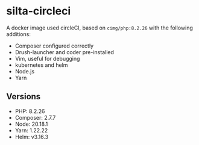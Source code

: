 # silta-circleci
A docker image used circleCI, based on `cimg/php:8.2.26` with the following additions:

- Composer configured correctly
- Drush-launcher and coder pre-installed
- Vim, useful for debugging
- kubernetes and helm
- Node.js
- Yarn

## Versions
- PHP: 8.2.26
- Composer: 2.7.7
- Node: 20.18.1
- Yarn: 1.22.22
- Helm: v3.16.3
